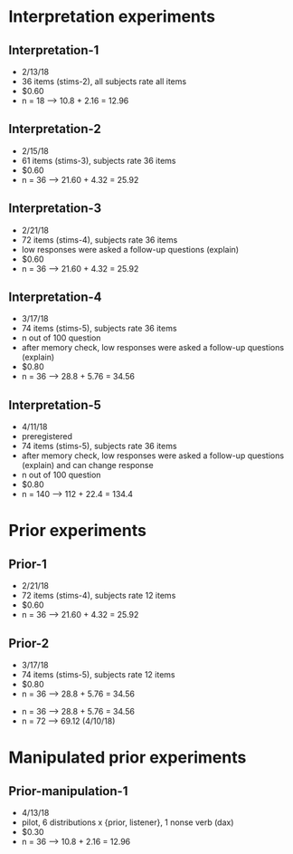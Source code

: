 # Interpretation experiments

## Interpretation-1

- 2/13/18
- 36 items (stims-2), all subjects rate all items
- $0.60
- n = 18 --> 10.8 + 2.16 = 12.96

## Interpretation-2

- 2/15/18
- 61 items (stims-3), subjects rate 36 items
- $0.60
- n = 36 --> 21.60 + 4.32 = 25.92

## Interpretation-3

- 2/21/18
- 72 items (stims-4), subjects rate 36 items
- low responses were asked a follow-up questions (explain)
- $0.60
- n = 36 --> 21.60 + 4.32 = 25.92

## Interpretation-4

- 3/17/18
- 74 items (stims-5), subjects rate 36 items
- n out of 100 question
- after memory check, low responses were asked a follow-up questions (explain)
- $0.80
- n = 36 --> 28.8 + 5.76 = 34.56

## Interpretation-5

- 4/11/18
- preregistered
- 74 items (stims-5), subjects rate 36 items
- after memory check, low responses were asked a follow-up questions (explain) and can change response
- n out of 100 question
- $0.80
- n = 140 --> 112 + 22.4 = 134.4

# Prior experiments

## Prior-1

- 2/21/18
- 72 items (stims-4), subjects rate 12 items
- $0.60
- n = 36 --> 21.60 + 4.32 = 25.92

## Prior-2

- 3/17/18
- 74 items (stims-5), subjects rate 12 items
- $0.80
- n = 36 --> 28.8 + 5.76 = 34.56
+ n = 36 --> 28.8 + 5.76 = 34.56
+ n = 72 --> 69.12 (4/10/18)

# Manipulated prior experiments

## Prior-manipulation-1

- 4/13/18
- pilot, 6 distributions x {prior, listener}, 1 nonse verb (dax)
- $0.30
- n = 36 --> 10.8 + 2.16 = 12.96